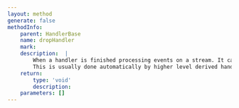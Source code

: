 ```yaml
---
layout: method
generate: false
methodInfo:
    parent: HandlerBase
    name: dropHandler
    mark:  
    description:  |
        When a handler is finished processing events on a stream. It can call dropHandler() to remove itself from the event loop.
        This is usually done automatically by higher level derived handlers.
    return:
        type: 'void'
        description: 
    parameters: []
---
```

